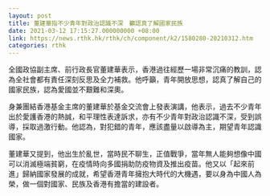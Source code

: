 ```yaml
---
layout: post
title: 董建華指不少青年對政治認識不深　籲認真了解國家民族
date: 2021-03-12 17:15:27.000000000 +08:00
link: https://news.rthk.hk/rthk/ch/component/k2/1580280-20210312.htm
categories: rthk
---
```


全國政協副主席、前行政長官董建華表示，香港過往經歷一場非常沉痛的教訓，認為全社會都有責任深刻反思及全力補救。他呼籲，青年開放思想，認真了解自己的國家民族，認為愛國並不艱難和深奧。

身兼團結香港基金主席的董建華於基金交流會上發表演講，他表示，過去不少青年出於愛護香港的熱誠，和平理性表達訴求，亦有不少青年對政治認識不深，受到誤導，採取過激行動。他認為，對犯錯的青年，應該盡量以啟導為主，期望青年認識國家。

董建華又提到，他出生於亂世，當時民不聊生，正值戰爭，當年無人能夠想像中國可以消滅極端貧窮，在疫情時向多國捐助防疫物資及推出疫苗。他又以「起來前進」歸納國家發展的成就，希望香港青年擁抱大時代的大機遇，要以身為中國人為榮，做一個對國家、民族及香港有擔當的建設者。
